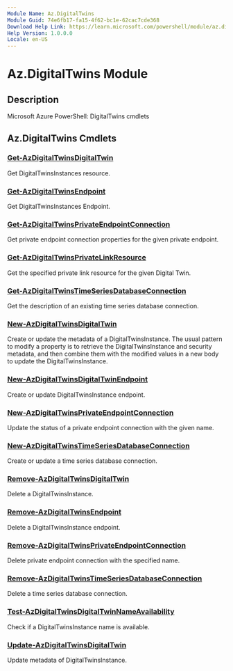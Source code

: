 ```yaml
---
Module Name: Az.DigitalTwins
Module Guid: 74e6fb17-fa15-4f62-bc1e-62cac7cde368
Download Help Link: https://learn.microsoft.com/powershell/module/az.digitaltwins
Help Version: 1.0.0.0
Locale: en-US
---
```


# Az.DigitalTwins Module
## Description
Microsoft Azure PowerShell: DigitalTwins cmdlets

## Az.DigitalTwins Cmdlets
### [Get-AzDigitalTwinsDigitalTwin](Get-AzDigitalTwinsDigitalTwin.md)
Get DigitalTwinsInstances resource.

### [Get-AzDigitalTwinsEndpoint](Get-AzDigitalTwinsEndpoint.md)
Get DigitalTwinsInstances Endpoint.

### [Get-AzDigitalTwinsPrivateEndpointConnection](Get-AzDigitalTwinsPrivateEndpointConnection.md)
Get private endpoint connection properties for the given private endpoint.

### [Get-AzDigitalTwinsPrivateLinkResource](Get-AzDigitalTwinsPrivateLinkResource.md)
Get the specified private link resource for the given Digital Twin.

### [Get-AzDigitalTwinsTimeSeriesDatabaseConnection](Get-AzDigitalTwinsTimeSeriesDatabaseConnection.md)
Get the description of an existing time series database connection.

### [New-AzDigitalTwinsDigitalTwin](New-AzDigitalTwinsDigitalTwin.md)
Create or update the metadata of a DigitalTwinsInstance.
The usual pattern to modify a property is to retrieve the DigitalTwinsInstance and security metadata, and then combine them with the modified values in a new body to update the DigitalTwinsInstance.

### [New-AzDigitalTwinsDigitalTwinEndpoint](New-AzDigitalTwinsDigitalTwinEndpoint.md)
Create or update DigitalTwinsInstance endpoint.

### [New-AzDigitalTwinsPrivateEndpointConnection](New-AzDigitalTwinsPrivateEndpointConnection.md)
Update the status of a private endpoint connection with the given name.

### [New-AzDigitalTwinsTimeSeriesDatabaseConnection](New-AzDigitalTwinsTimeSeriesDatabaseConnection.md)
Create or update a time series database connection.

### [Remove-AzDigitalTwinsDigitalTwin](Remove-AzDigitalTwinsDigitalTwin.md)
Delete a DigitalTwinsInstance.

### [Remove-AzDigitalTwinsEndpoint](Remove-AzDigitalTwinsEndpoint.md)
Delete a DigitalTwinsInstance endpoint.

### [Remove-AzDigitalTwinsPrivateEndpointConnection](Remove-AzDigitalTwinsPrivateEndpointConnection.md)
Delete private endpoint connection with the specified name.

### [Remove-AzDigitalTwinsTimeSeriesDatabaseConnection](Remove-AzDigitalTwinsTimeSeriesDatabaseConnection.md)
Delete a time series database connection.

### [Test-AzDigitalTwinsDigitalTwinNameAvailability](Test-AzDigitalTwinsDigitalTwinNameAvailability.md)
Check if a DigitalTwinsInstance name is available.

### [Update-AzDigitalTwinsDigitalTwin](Update-AzDigitalTwinsDigitalTwin.md)
Update metadata of DigitalTwinsInstance.

